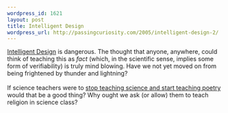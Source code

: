 ```yaml
--- 
wordpress_id: 1621
layout: post
title: Intelligent Design
wordpress_url: http://passingcuriosity.com/2005/intelligent-design-2/
---
```

<a href="http://www.ncseweb.org/resources/articles/996_intelligent_design_not_accep_9_10_2002.asp">Intelligent Design</a> is dangerous. The thought that anyone, anywhere, could think of teaching this as <span style="font-style: italic;">fact</span> (which, in the scientific sense, implies some form of verifiability) is truly mind blowing. Have we not yet moved on from being frightened by thunder and lightning?<br /><br />If science teachers were to <a href="http://pharyngula.org/index/weblog/comments/bush_endorses_intelligent_design_creationism/#c33489">stop teaching science and start teaching poetry</a> would that be a good thing? Why ought we ask (or allow) them to teach religion in science class?
